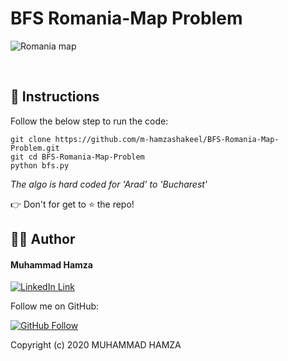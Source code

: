# BFS Romania-Map Problem

![Romania map](https://user-images.githubusercontent.com/43790152/97784960-1a142580-1bc4-11eb-9070-39c03eb16df2.png)

<br>

## 📜 Instructions

Follow the below step to run the code:

```
git clone https://github.com/m-hamzashakeel/BFS-Romania-Map-Problem.git
git cd BFS-Romania-Map-Problem
python bfs.py
```
*The algo is hard coded for 'Arad' to 'Bucharest'*

👉 Don't for get to ⭐ the repo!

## 👨‍💻‍ Author

#### Muhammad Hamza
[![LinkedIn Link](https://img.shields.io/badge/Connect-Hamza-blue.svg?logo=linkedin&longCache=true&style=social&label=Connect
)](https://www.linkedin.com/in/mhamzadev)

Follow me on GitHub:

[![GitHub Follow](https://img.shields.io/badge/Connect-Hmz-blue.svg?logo=Github&longCache=true&style=social&label=Follow)](https://github.com/m-hamzashakeel)

Copyright (c) 2020 MUHAMMAD HAMZA